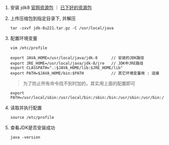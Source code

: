 1. 安装 jdk8 [官网资源包](https://www.oracle.com/java/technologies/javase/javase8-archive-downloads.html) ｜ [已下好的资源包](http://39.106.78.182/download/package/jdk-8u371-linux-x64.tar.gz)

2. 上传压缩包到指定目录下, 并解压

    ```shell
    tar -zxvf jdk-8u221.tar.gz -C /usr/local/java
    ```

3. 配置环境变量

    ```shell
    vim /etc/profile
    
    export JAVA_HOME=/usr/local/java/jdk-8      // 安装的JDK路径
    export JRE_HOME=/usr/local/java/jdk-8/jre   // JDK中JRE路径
    export CLASSPATH=".:$JAVA_HOME/lib:$JRE_HOME/lib"
    export PATH=$JAVA_HOME/bin:$PATH            // 其它环境变量用 : 连接
    ```

    > 为了防止所有命令找不到时加的，其实用上面的配置即可

    ```shell
    export PATH=/usr/local/sbin:/usr/local/bin:/sbin:/bin:/usr/sbin:/usr/bin:/root/bin
    ```

4. 读取并执行配置

    ```shell
    source /etc/profile
    ```

5. 查看JDK是否安装成功

    ```shell
    java -version
    ```
